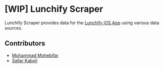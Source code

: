 [WIP] Lunchify Scraper
===
Lunchify Scraper provides data for the [Lunchify iOS App](https://github.com/sallar/lunchify-swift) using various data sources.

## Contributors
- [Mohammad Mohebifar](https://github.com/mohebifar)
- [Sallar Kaboli](https://github.com/sallar)
